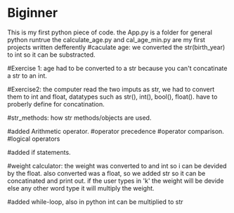 # Biginner
This is my first python piece of code.
the App.py is a folder for general python runtrue
the calculate_age.py and cal_age_min.py are my first projects written defferently 
#caculate age:
we converted the str(birth_year)  to int so it can be substracted.

#Exercise 1:
age had to be converted to a str because you can't concatinate a str to an int.

#Exercise2:
the computer read the two imputs as str, we had to convert them to int and float, 
datatypes such as str(), int(), bool(), float(). have to  proberly define for concatination.

#str_methods:
how str methods/objects are used.

#added Arithmetic operator.
#operator precedence
#operator comparison.
#logical operators

#added if statements.

#weight calculator:
the weight was converted to and int so i can be devided by the float.
also converted was a float, so we added str so it can be concatinated and print out.
if the user types in 'k' the weight will be devide else any other word type it will multiply the weight.

#added while-loop, also in python int can be multiplied to str